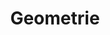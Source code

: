 ﻿---
title: Geometrie
type: docs
weight: 30
url: /de/net/geometry/
description: Artikel über 3D Geometrien in Aspose.3D for .NET.
---
